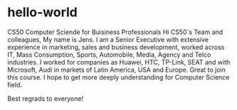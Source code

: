 # hello-world
CS50 Computer Sciende for Buisiness Professionals 
Hi CS50´s Team and colleagues,
My name is Jens.
I am a Senior Executive with extensive experience in marketing, sales and business development, worked across IT, Mass Consumption, Sports, Automobile, Media, Agency and Telco industries. I worked for companies as Huawei, HTC, TP-Link, SEAT and with Microsoft, Audi in markets of Latin America, USA and Europe.
Great to join this course.  I hope to get more deeply understanding for Computer Science field. 

Best regrads to everyone!
